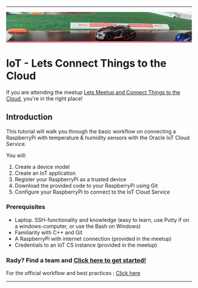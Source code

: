 
----

<img align="center" src="instructions/images/meetupbanner.png" width = "956px">

# IoT - Lets Connect Things to the Cloud #

If you are attending the meetup [Lets Meetup and Connect Things to the Cloud](https://www.meetup.com/DiscoTech-By-Oracle/events/240960241/ "Lets Meetup and Connect Things to the Cloud"), you're in the right place!

## Introduction	##

This tutorial will walk you through the basic workflow on connecting a RaspberryPi with temperature & humidity sensors with the Oracle IoT Cloud Service. 

You will:
1. Create a device model
2. Create an IoT application
3. Register your RaspberryPi as a trusted device
4. Download the provided code to your RaspberryPi using Git
5. Configure your RaspberryPi to connect to the IoT Cloud Service

### Prerequisites ###

+ Laptop. SSH-functionality and knowledge (easy to learn, use Putty if on a windows-computer, or use the Bash on Windows)
+ Familiarity with C++ and Git
+ A RaspberryPi with internet connection (provided in the meetup)
+ Credentials to an IoT CS instance (provided in the meetup)


### Rady? Find a team and [Click here to get started!](instructions/devicemodel.md) ###

For the official workflow and best practices : [Click here](https://docs.oracle.com/en/cloud/paas/iot-cloud/iotgs/workflow-implementing-cloud-service.html "Workflow for Implementing the Cloud Service")

---